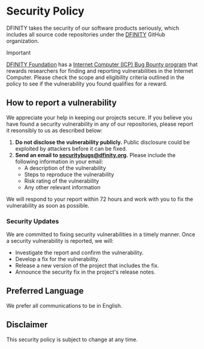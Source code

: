 # Security Policy

DFINITY takes the security of our software products seriously, which includes all source code repositories under the [DFINITY](https://github.com/dfinity) GitHub organization.

> [!IMPORTANT]
> [DFINITY Foundation](https://dfinity.org) has a [Internet Computer (ICP) Bug Bounty program](https://dfinity.org/bug-bounty/) that rewards researchers for finding and reporting vulnerabilities in the Internet Computer. Please check the scope and eligibility criteria outlined in the policy to see if the vulnerability you found qualifies for a reward.

## How to report a vulnerability

We appreciate your help in keeping our projects secure.
If you believe you have found a security vulnerability in any of our repositories, please report it resonsibly to us as described below:

1. **Do not disclose the vulnerability publicly.** Public disclosure could be exploited by attackers before it can be fixed.
2. **Send an email to securitybugs@dfinity.org.** Please include the following information in your email:
    * A description of the vulnerability
    * Steps to reproduce the vulnerability
    * Risk rating of the vulnerability
    * Any other relevant information

We will respond to your report within 72 hours and work with you to fix the vulnerability as soon as possible.

### Security Updates

We are committed to fixing security vulnerabilities in a timely manner. Once a security vulnerability is reported, we will:

* Investigate the report and confirm the vulnerability.
* Develop a fix for the vulnerability.
* Release a new version of the project that includes the fix.
* Announce the security fix in the project's release notes.

## Preferred Language

We prefer all communications to be in English.

## Disclaimer

This security policy is subject to change at any time.
